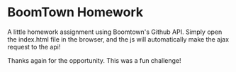 # BoomTown Homework

A little homework assignment using Boomtown's Github API. Simply open the index.html file in the browser, and the js will automatically make the ajax request to the api! 

Thanks again for the opportunity. This was a fun challenge!
